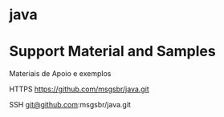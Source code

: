 # java

Support Material and Samples
=============================
Materiais de Apoio e exemplos


HTTPS
https://github.com/msgsbr/java.git

SSH
git@github.com:msgsbr/java.git

